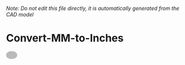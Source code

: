 ###### Note: Do not edit this file directly, it is automatically generated from the CAD model

# Convert-MM-to-Inches

![](/project.svg)

